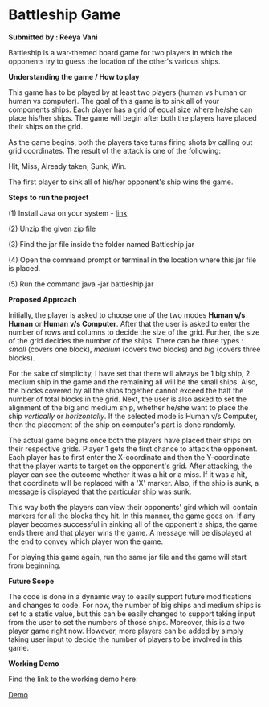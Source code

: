 ##

# Battleship Game


**Submitted by : Reeya Vani**



Battleship is a war-themed board game for two players in which the opponents try to guess the location of the other&#39;s various ships.

**Understanding the game / How to play**

This game has to be played by at least two players (human vs human or human vs computer). The goal of this game is to sink all of your components ships. Each player has a grid of equal size where he/she can place his/her ships. The game will begin after both the players have placed their ships on the grid.

As the game begins, both the players take turns firing shots by calling out grid coordinates. The result of the attack is one of the following:

Hit, Miss, Already taken, Sunk, Win.

The first player to sink all of his/her opponent&#39;s ship wins the game.

**Steps to run the project**

(1) Install Java on your system - [link](https://www3.ntu.edu.sg/home/ehchua/programming/howto/JDK_Howto.html)

(2) Unzip the given zip file

(3) Find the jar file inside the folder named Battleship.jar

(4) Open the command prompt or terminal in the location where this jar file is placed.

(5)  Run the command java -jar battleship.jar

**Proposed Approach**

Initially, the player is asked to choose one of the two modes **Human v/s Human** or **Human v/s Computer**. After that the user is asked to enter the number of rows and columns to decide the size of the grid. Further, the size of the grid decides the number of the ships. There can be three types : _small_ (covers one block), _medium_ (covers two blocks) and _big_ (covers three blocks).

For the sake of simplicity, I have set that there will always be 1 big ship, 2 medium ship in the game and the remaining all will be the small ships. Also, the blocks covered by all the ships together cannot exceed the half the number of total blocks in the grid. Next, the user is also asked to set the alignment of the big and medium ship, whether he/she want to place the ship _vertically_ or _horizontally_.  If the selected mode is Human v/s Computer, then the placement of the ship on computer&#39;s part is done randomly.

The actual game begins once both the players have placed their ships on their respective grids. Player 1 gets the first chance to attack the opponent. Each player has to first enter the X-coordinate and then the Y-coordinate that the player wants to target on the opponent&#39;s grid. After attacking, the player can see the outcome whether it was a hit or a miss. If it was a hit, that coordinate will be replaced with a &#39;X&#39; marker. Also, if the ship is sunk, a message is displayed that the particular ship was sunk.

This way both the players can view their opponents&#39; gird which will contain markers for all the blocks they hit. In this manner, the game goes on. If any player becomes successful in sinking all of the opponent&#39;s ships, the game ends there and that player wins the game. A message will be displayed at the end to convey which player won the game.

For playing this game again, run the same jar file and the game will start from beginning.

**Future Scope**

The code is done in a dynamic way to easily support future modifications and changes to code. For now, the number of big ships and medium ships is set to a static value, but this can be easily changed to support taking input from the user to set the numbers of those ships. Moreover, this is a two player game right now. However, more players can be added by simply taking user input to decide the number of players to be involved in this game.

**Working Demo**

Find the link to the working demo here:

[Demo](https://youtu.be/DqEhidxlLBg)